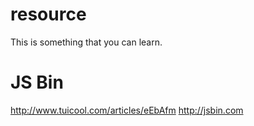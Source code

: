 # resource
This is something that you can learn.


# JS Bin
  http://www.tuicool.com/articles/eEbAfm
  http://jsbin.com
  

